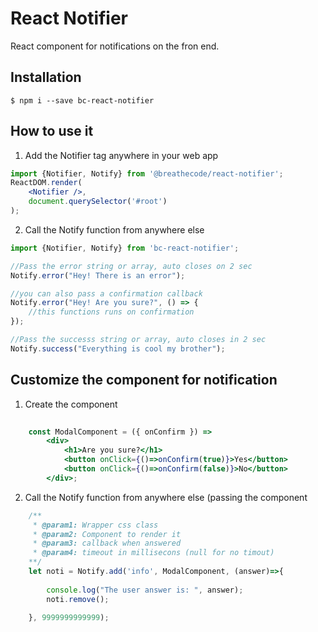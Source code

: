 # React Notifier

React component for notifications on the fron end.

## Installation

```
$ npm i --save bc-react-notifier
```

## How to use it

1) Add the Notifier tag anywhere in your web app
```jsx
import {Notifier, Notify} from '@breathecode/react-notifier';
ReactDOM.render(
    <Notifier />,
    document.querySelector('#root')
);
```
2) Call the Notify function from anywhere else
```js
import {Notifier, Notify} from 'bc-react-notifier';

//Pass the error string or array, auto closes on 2 sec
Notify.error("Hey! There is an error");

//you can also pass a confirmation callback
Notify.error("Hey! Are you sure?", () => {
    //this functions runs on confirmation
});

//Pass the successs string or array, auto closes in 2 sec
Notify.success("Everything is cool my brother");
```

## Customize the component for notification

1) Create the component
```jsx
    
    const ModalComponent = ({ onConfirm }) => 
        <div>
            <h1>Are you sure?</h1>
            <button onClick={()=>onConfirm(true)}>Yes</button>
            <button onClick={()=>onConfirm(false)}>No</button>
        </div>;
```
2) Call the Notify function from anywhere else (passing the component
```jsx
    /**
     * @param1: Wrapper css class 
     * @param2: Component to render it
     * @param3: callback when answered
     * @param4: timeout in millisecons (null for no timout)
    **/
    let noti = Notify.add('info', ModalComponent, (answer)=>{
        
        console.log("The user answer is: ", answer);
        noti.remove();
        
    }, 9999999999999);
```
